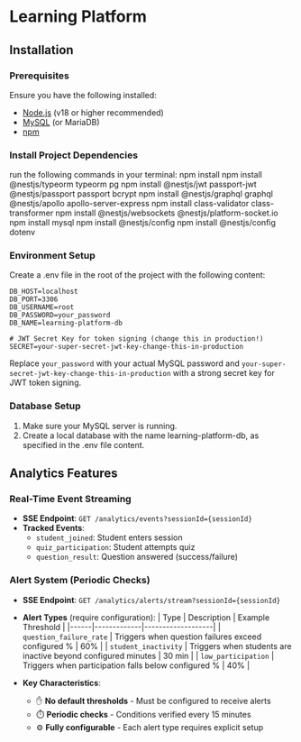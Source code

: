 # Learning Platform

## Installation

### Prerequisites

Ensure you have the following installed:

- [Node.js](https://nodejs.org/) (v18 or higher recommended)
- [MySQL](https://www.mysql.com/) (or MariaDB)
- [npm](https://www.npmjs.com/)

### Install Project Dependencies

run the following commands in your terminal:
npm install
npm install @nestjs/typeorm typeorm pg
npm install @nestjs/jwt passport-jwt @nestjs/passport passport bcrypt
npm install @nestjs/graphql graphql @nestjs/apollo apollo-server-express
npm install class-validator class-transformer
npm install @nestjs/websockets @nestjs/platform-socket.io
npm install mysql
npm install @nestjs/config
npm install @nestjs/config dotenv

### Environment Setup

Create a .env file in the root of the project with the following content:

```env
DB_HOST=localhost
DB_PORT=3306
DB_USERNAME=root
DB_PASSWORD=your_password
DB_NAME=learning-platform-db

# JWT Secret Key for token signing (change this in production!)
SECRET=your-super-secret-jwt-key-change-this-in-production
```

Replace `your_password` with your actual MySQL password and `your-super-secret-jwt-key-change-this-in-production` with a strong secret key for JWT token signing.

### Database Setup

1. Make sure your MySQL server is running.
2. Create a local database with the name learning-platform-db, as specified in the .env file content.

## Analytics Features

### Real-Time Event Streaming

- **SSE Endpoint**: `GET /analytics/events?sessionId={sessionId}`
- **Tracked Events**:
  - `student_joined`: Student enters session
  - `quiz_participation`: Student attempts quiz
  - `question_result`: Question answered (success/failure)

### Alert System (Periodic Checks)

- **SSE Endpoint**: `GET /analytics/alerts/stream?sessionId={sessionId}`
- **Alert Types** (require configuration):
  | Type | Description | Example Threshold |
  |------|-------------|-------------------|
  | `question_failure_rate` | Triggers when question failures exceed configured % | 60% |
  | `student_inactivity` | Triggers when students are inactive beyond configured minutes | 30 min |
  | `low_participation` | Triggers when participation falls below configured % | 40% |

- **Key Characteristics**:
  - ✋ **No default thresholds** - Must be configured to receive alerts
  - ⏱️ **Periodic checks** - Conditions verified every 15 minutes
  - ⚙️ **Fully configurable** - Each alert type requires explicit setup
